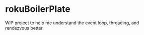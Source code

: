 # rokuBoilerPlate
WIP project to help me understand the event loop, threading, and rendezvous better.